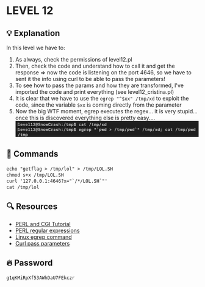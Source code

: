 # LEVEL 12

## 💡 Explanation

In this level we have to:
1. As always, check the permissions of level12.pl
2. Then, check the code and understand how to call it and get the response => now the code is listening on the port 4646, so we have to sent it the info using curl to be able to pass the parameters!
3. To see how to pass the params and how they are transformed, I've imported the code and print everything (see level12_cristina.pl)
4. It is clear that we have to use the `egrep "^$xx" /tmp/xd` to exploit the code, since the variable `$xx` is coming directly from the parameter
5. Now the big WTF moment, egrep executes the regex... it is very stupid... once this is discovered everything else is pretty easy....
![The stupidest thing ever \o/](wtf.png)


## 👾 Commands

```
echo "getflag > /tmp/lol" > /tmp/LOL.SH
chmod s+x /tmp/LOL.SH
curl '127.0.0.1:4646?x="`/*/LOL.SH`"'
cat /tmp/lol
```

## 🔍 Resources

- [PERL and CGI Tutorial](https://www.tutorialspoint.com/perl/perl_cgi.htm)
- [PERL regular expressions](https://voyager.deanza.edu/~perry/cis331.html)
- [Linux egrep command](https://www.computerhope.com/unix/uegrep.htm)
- [Curl pass parameters](https://stackoverflow.com/questions/13371284/curl-command-line-url-parameters)

## 🔥 Password
`g1qKMiRpXf53AWhDaU7FEkczr`
